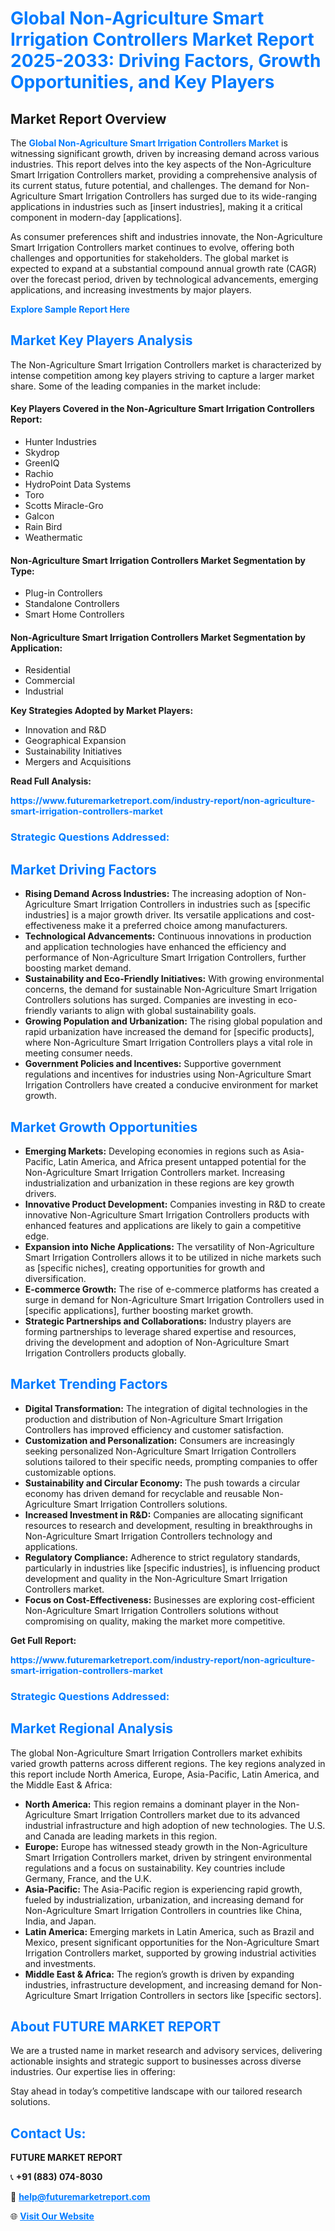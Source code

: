 <h1 style="color: #007BFF;">Global Non-Agriculture Smart Irrigation Controllers Market Report 2025-2033: Driving Factors, Growth Opportunities, and Key Players</h1>

<section id="overview">
<h2>Market Report Overview</h2>
<p>The <a href="https://www.futuremarketreport.com/industry-report/non-agriculture-smart-irrigation-controllers-market" style="color: #007BFF; text-decoration: none;"><strong>Global Non-Agriculture Smart Irrigation Controllers Market</strong></a> is witnessing significant growth, driven by increasing demand across various industries. This report delves into the key aspects of the Non-Agriculture Smart Irrigation Controllers market, providing a comprehensive analysis of its current status, future potential, and challenges. The demand for Non-Agriculture Smart Irrigation Controllers has surged due to its wide-ranging applications in industries such as [insert industries], making it a critical component in modern-day [applications].</p>
<p>As consumer preferences shift and industries innovate, the Non-Agriculture Smart Irrigation Controllers market continues to evolve, offering both challenges and opportunities for stakeholders. The global market is expected to expand at a substantial compound annual growth rate (CAGR) over the forecast period, driven by technological advancements, emerging applications, and increasing investments by major players.</p>
</section>

<section id="overview">
<p><a href="https://www.futuremarketreport.com/request-sample/reportId=52519" style="color: #007BFF; text-decoration: none;"><strong>Explore Sample Report Here</strong></a></p>
</section>

<section id="key-players">
<h2 style="color: #007BFF;">Market Key Players Analysis</h2>
<p>The Non-Agriculture Smart Irrigation Controllers market is characterized by intense competition among key players striving to capture a larger market share. Some of the leading companies in the market include:</p>
<h4>Key Players Covered in the Non-Agriculture Smart Irrigation Controllers Report:</h4>
<ul><li>Hunter Industries</li><li>Skydrop</li><li>GreenIQ</li><li>Rachio</li><li>HydroPoint Data Systems</li><li>Toro</li><li>Scotts Miracle-Gro</li><li>Galcon</li><li>Rain Bird</li><li>Weathermatic</li></ul>
<h4>Non-Agriculture Smart Irrigation Controllers Market Segmentation by Type:</h4>
<ul><li>Plug-in Controllers</li><li>Standalone Controllers</li><li>Smart Home Controllers</li></ul>

<h4>Non-Agriculture Smart Irrigation Controllers Market Segmentation by Application:</h4>
<ul><li>Residential</li><li>Commercial</li><li>Industrial</li></ul>
<p><strong>Key Strategies Adopted by Market Players:</strong></p>
<ul>
<li>Innovation and R&D</li>
<li>Geographical Expansion</li>
<li>Sustainability Initiatives</li>
<li>Mergers and Acquisitions</li>
</ul>
</section>

<section>
<p><strong>Read Full Analysis: </strong></p><a href="https://www.futuremarketreport.com/industry-report/non-agriculture-smart-irrigation-controllers-market" style="color: #007BFF; text-decoration: none;"><strong>https://www.futuremarketreport.com/industry-report/non-agriculture-smart-irrigation-controllers-market</strong></a>
<h3 style="color: #007BFF;">Strategic Questions Addressed:</h3>
</section>

<section id="driving-factors">
<h2 style="color: #007BFF;">Market Driving Factors</h2>
<ul>
<li><strong>Rising Demand Across Industries:</strong> The increasing adoption of Non-Agriculture Smart Irrigation Controllers in industries such as [specific industries] is a major growth driver. Its versatile applications and cost-effectiveness make it a preferred choice among manufacturers.</li>
<li><strong>Technological Advancements:</strong> Continuous innovations in production and application technologies have enhanced the efficiency and performance of Non-Agriculture Smart Irrigation Controllers, further boosting market demand.</li>
<li><strong>Sustainability and Eco-Friendly Initiatives:</strong> With growing environmental concerns, the demand for sustainable Non-Agriculture Smart Irrigation Controllers solutions has surged. Companies are investing in eco-friendly variants to align with global sustainability goals.</li>
<li><strong>Growing Population and Urbanization:</strong> The rising global population and rapid urbanization have increased the demand for [specific products], where Non-Agriculture Smart Irrigation Controllers plays a vital role in meeting consumer needs.</li>
<li><strong>Government Policies and Incentives:</strong> Supportive government regulations and incentives for industries using Non-Agriculture Smart Irrigation Controllers have created a conducive environment for market growth.</li>
</ul>
</section>

<section id="growth-opportunities">
<h2 style="color: #007BFF;">Market Growth Opportunities</h2>
<ul>
<li><strong>Emerging Markets:</strong> Developing economies in regions such as Asia-Pacific, Latin America, and Africa present untapped potential for the Non-Agriculture Smart Irrigation Controllers market. Increasing industrialization and urbanization in these regions are key growth drivers.</li>
<li><strong>Innovative Product Development:</strong> Companies investing in R&D to create innovative Non-Agriculture Smart Irrigation Controllers products with enhanced features and applications are likely to gain a competitive edge.</li>
<li><strong>Expansion into Niche Applications:</strong> The versatility of Non-Agriculture Smart Irrigation Controllers allows it to be utilized in niche markets such as [specific niches], creating opportunities for growth and diversification.</li>
<li><strong>E-commerce Growth:</strong> The rise of e-commerce platforms has created a surge in demand for Non-Agriculture Smart Irrigation Controllers used in [specific applications], further boosting market growth.</li>
<li><strong>Strategic Partnerships and Collaborations:</strong> Industry players are forming partnerships to leverage shared expertise and resources, driving the development and adoption of Non-Agriculture Smart Irrigation Controllers products globally.</li>
</ul>
</section>

<section id="trending-factors">
<h2 style="color: #007BFF;">Market Trending Factors</h2>
<ul>
<li><strong>Digital Transformation:</strong> The integration of digital technologies in the production and distribution of Non-Agriculture Smart Irrigation Controllers has improved efficiency and customer satisfaction.</li>
<li><strong>Customization and Personalization:</strong> Consumers are increasingly seeking personalized Non-Agriculture Smart Irrigation Controllers solutions tailored to their specific needs, prompting companies to offer customizable options.</li>
<li><strong>Sustainability and Circular Economy:</strong> The push towards a circular economy has driven demand for recyclable and reusable Non-Agriculture Smart Irrigation Controllers solutions.</li>
<li><strong>Increased Investment in R&D:</strong> Companies are allocating significant resources to research and development, resulting in breakthroughs in Non-Agriculture Smart Irrigation Controllers technology and applications.</li>
<li><strong>Regulatory Compliance:</strong> Adherence to strict regulatory standards, particularly in industries like [specific industries], is influencing product development and quality in the Non-Agriculture Smart Irrigation Controllers market.</li>
<li><strong>Focus on Cost-Effectiveness:</strong> Businesses are exploring cost-efficient Non-Agriculture Smart Irrigation Controllers solutions without compromising on quality, making the market more competitive.</li>
</ul>
</section>

<section>
<p><strong>Get Full Report: </strong></p><a href="https://www.futuremarketreport.com/industry-report/non-agriculture-smart-irrigation-controllers-market" style="color: #007BFF; text-decoration: none;"><strong>https://www.futuremarketreport.com/industry-report/non-agriculture-smart-irrigation-controllers-market</strong></a>
<h3 style="color: #007BFF;">Strategic Questions Addressed:</h3>
</section>


<section id="regional-analysis">
<h2 style="color: #007BFF;">Market Regional Analysis</h2>
<p>The global Non-Agriculture Smart Irrigation Controllers market exhibits varied growth patterns across different regions. The key regions analyzed in this report include North America, Europe, Asia-Pacific, Latin America, and the Middle East & Africa:</p>
<ul>
<li><strong>North America:</strong> This region remains a dominant player in the Non-Agriculture Smart Irrigation Controllers market due to its advanced industrial infrastructure and high adoption of new technologies. The U.S. and Canada are leading markets in this region.</li>
<li><strong>Europe:</strong> Europe has witnessed steady growth in the Non-Agriculture Smart Irrigation Controllers market, driven by stringent environmental regulations and a focus on sustainability. Key countries include Germany, France, and the U.K.</li>
<li><strong>Asia-Pacific:</strong> The Asia-Pacific region is experiencing rapid growth, fueled by industrialization, urbanization, and increasing demand for Non-Agriculture Smart Irrigation Controllers in countries like China, India, and Japan.</li>
<li><strong>Latin America:</strong> Emerging markets in Latin America, such as Brazil and Mexico, present significant opportunities for the Non-Agriculture Smart Irrigation Controllers market, supported by growing industrial activities and investments.</li>
<li><strong>Middle East & Africa:</strong> The region’s growth is driven by expanding industries, infrastructure development, and increasing demand for Non-Agriculture Smart Irrigation Controllers in sectors like [specific sectors].</li>
</ul>
</section>

<footer>
<h2 style="color: #007BFF;">About FUTURE MARKET REPORT</h2>
<p>We are a trusted name in market research and advisory services, delivering actionable insights and strategic support to businesses across diverse industries. Our expertise lies in offering:</p>

<p>Stay ahead in today’s competitive landscape with our tailored research solutions.</p>

<h2 style="color: #007BFF;">Contact Us:</h2>
<p><strong>FUTURE MARKET REPORT</strong></p>
<p>📞 <strong>+91 (883) 074-8030</strong></p>
<p>📧 <strong><a href="mailto:help@futuremarketreport.com" style="color: #007BFF;">help@futuremarketreport.com</a></strong></p>
<p>🌐 <strong><a href="https://www.futuremarketreport.com/" style="color: #007BFF;">Visit Our Website</a></strong></p>
</footer>